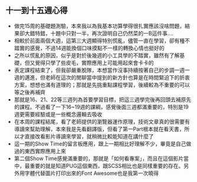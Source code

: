 ﻿## 十一到十五週心得

- 做完15周的基礎題測驗，本來我以為我基本功算學得很扎實應該沒啥問題，結果卻大錯特錯，十題中只對一半，再次證明自己仍然菜的一B這件事....
- 相較於前面兩個大週，這第三大週顯得特別慌亂，儘管一直在學習，卻有種不踏實的感覺，不過14週能換個口味摸點不一樣的轉換心情也挺好的
- 之所以慌亂的原因，似乎是對於後幾週的小工具學的不踏實，雖然有了解基礎，但又覺得只學了些皮毛，實際應用上可能用起來會卡卡的
- 表定課程結束了，但我卻嚴重脫隊，本想當作沒事持續按著自己的步調一週一週的邁進，但老師在這次的閒聊當中提到的新方針也算是在時間緊迫下的折衷方案，想想也滿有道理的；那就是先挑重點課程學習，後續較為不重要的可以等之後再補齊
- 那就是16、21、22等三週列為首要學習目標，把這三週學完後再回頭去補原先的課程。不過看了一下16~19週的課綱，感覺後面三週都滿重要的，特別是19週更需要經驗或是一些概念邏輯去吸收
- 在本周的課程結尾，看了老師提供的瀏覽器運作原理，技術文章真的很需要有導讀來幫助理解，本來我是先看翻譯版，但看了第一Part根本就在看天書，所以才直接改看影片導讀來學習，就稍微比較能知道在講什麼了
- 這一期的Show Time的留言板應用，跟上一期相比好理解不少，畢竟是自己做過的東西實際應用上來
- 第二個Show Time感覺滿重要的，那就是「如何看專案」，而且在這個影片當中，最重要的就是知道PUG這個東西，跟SCSS相比也是同樣重要的存在。另外用字體代替圖片打印出來的Font Awesome也是我第一次曉得
